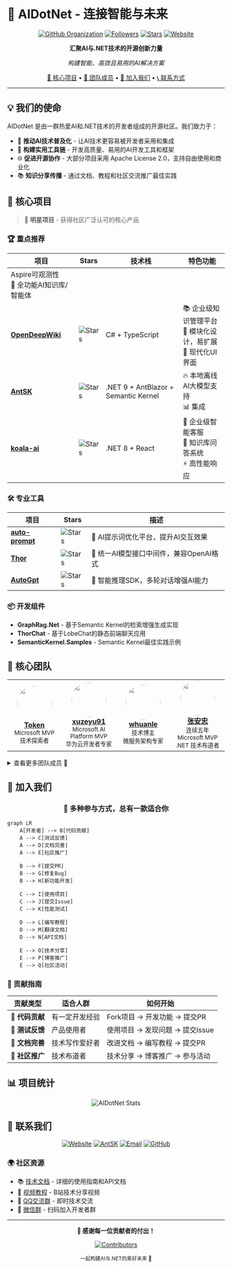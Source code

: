 # 🚀 AIDotNet - 连接智能与未来

<div align="center">

[![GitHub Organization](https://img.shields.io/badge/GitHub-AIDotNet-blue?logo=github)](https://github.com/AIDotNet)
[![Followers](https://img.shields.io/github/followers/AIDotNet?style=social)](https://github.com/AIDotNet)
[![Stars](https://img.shields.io/github/stars/AIDotNet?style=social)](https://github.com/AIDotNet)
[![Website](https://img.shields.io/badge/Website-token--ai.cn-green)](https://token-ai.cn)

**汇聚AI与.NET技术的开源创新力量**

*构建智能、高效且易用的AI解决方案*

[🌟 核心项目](#-核心项目) • [👥 团队成员](#-核心团队) • [🤝 加入我们](#-加入我们) • [📞 联系方式](#-联系我们)

</div>

---

## 💡 我们的使命

AIDotNet 是由一群热爱AI和.NET技术的开发者组成的开源社区。我们致力于：

- 🎯 **推动AI技术普及化** - 让AI技术更容易被开发者采用和集成
- 🔧 **构建实用工具链** - 开发高质量、易用的AI开发工具和框架
- 🌐 **促进开源协作** - 大部分项目采用 Apache License 2.0，支持自由使用和商业化
- 📚 **知识分享传播** - 通过文档、教程和社区交流推广最佳实践

## 🌟 核心项目

> 💫 **明星项目** - 获得社区广泛认可的核心产品

### 🏆 重点推荐

| 项目 | Stars | 技术栈 | 特色功能 |
|------|-------|--------|----------|
Aspire可观测性<br/>🧠 全功能AI知识库/智能体 |
| [**OpenDeepWiki**](https://github.com/AIDotNet/OpenDeepWiki) | ![Stars](https://img.shields.io/github/stars/AIDotNet/OpenDeepWiki) | C# + TypeScript | 📚 企业级知识管理平台<br/>🔧 模块化设计，易扩展<br/>🎨 现代化UI界面 |
| [**AntSK**](https://github.com/AIDotNet/AntSK) | ![Stars](https://img.shields.io/github/stars/AIDotNet/AntSK) | .NET 9 + AntBlazor + Semantic Kernel | 🔥 本地离线AI大模型支持<br/>📊 集成
| [**koala-ai**](https://github.com/AIDotNet/koala-ai) | ![Stars](https://img.shields.io/github/stars/AIDotNet/koala-ai) | .NET 8 + React | 🤖 企业级智能客服<br/>💬 知识库问答系统<br/>⚡ 高性能响应 |

### 🛠️ 专业工具

| 项目 | Stars | 描述 |
|------|-------|------|
| [**auto-prompt**](https://github.com/AIDotNet/auto-prompt) | ![Stars](https://img.shields.io/github/stars/AIDotNet/auto-prompt) | 🎯 AI提示词优化平台，提升AI交互效果 |
| [**Thor**](https://github.com/AIDotNet/Thor) | ![Stars](https://img.shields.io/github/stars/AIDotNet/Thor) | 🔌 统一AI模型接口中间件，兼容OpenAI格式 |
| [**AutoGpt**](https://github.com/AIDotNet/AutoGpt) | ![Stars](https://img.shields.io/github/stars/AIDotNet/AutoGpt) | 🧠 智能推理SDK，多轮对话增强AI能力 |

### 📦 开发组件

- **GraphRag.Net** - 基于Semantic Kernel的检索增强生成实现
- **ThorChat** - 基于LobeChat的静态前端聊天应用
- **SemanticKernel.Samples** - Semantic Kernel最佳实践示例

## 👥 核心团队

<table>
  <tr>
  <td align="center" width="150">
  <a href="https://github.com/239573049">
  <img src="https://avatars.githubusercontent.com/u/61819790?v=4" width="80" style="border-radius:50%"/>
  <br/><b>Token</b>
  </a>
  <br/><sub>Microsoft MVP</sub>
  <br/><sub>技术探索者</sub>
  </td>
  <td align="center" width="150">
  <a href="https://github.com/xuzeyu91">
  <img src="https://avatars.githubusercontent.com/u/26290929?v=4" width="80" style="border-radius:50%"/>
  <br/><b>xuzeyu91</b>
  </a>
  <br/><sub>Microsoft AI Platform MVP</sub>
  <br/><sub>华为云开发者专家</sub>
  </td>
  <td align="center" width="150">
  <a href="https://github.com/whuanle">
  <img src="https://avatars.githubusercontent.com/u/2189761?v=4" width="80" style="border-radius:50%"/>
  <br/><b>whuanle</b>
  </a>
  <br/><sub>技术博主</sub>
  <br/><sub>微服务架构专家</sub>
  </td>
  <td align="center" width="150">
  <a href="https://github.com/anjoy8">
  <img src="https://avatars.githubusercontent.com/u/28941816?v=4" width="80" style="border-radius:50%"/>
  <br/><b>张安忠</b>
  </a>
  <br/><sub>连续五年 Microsoft MVP</sub>
  <br/><sub>.NET 技术布道者</sub>
  </td>
  </tr>
</table>

<details>
<summary>查看更多团队成员 👥</summary>

| 成员 | 专业领域 | 贡献亮点 |
|------|----------|----------|
| [**MrChuJiu**](https://github.com/MrChuJiu) | .NET + Angular | Microsoft MVP，全栈开发专家 |
| [**longdream**](https://github.com/longdream) | 技术架构 | 技术梦想家，创新推动者 |
| [**snake-L**](https://github.com/snake-L) | 开源贡献 | 活跃的技术贡献者 |

</details>

## 🚀 加入我们

<div align="center">

### 🌈 多种参与方式，总有一款适合你

</div>

```mermaid
graph LR
    A[开发者] --> B[代码贡献]
    A --> C[测试反馈]
    A --> D[文档完善]
    A --> E[社区推广]
    
    B --> F[提交PR]
    B --> G[修复Bug]
    B --> H[新功能开发]
    
    C --> I[使用项目]
    C --> J[提交Issue]
    C --> K[性能测试]
    
    D --> L[编写教程]
    D --> M[翻译文档]
    D --> N[API文档]
    
    E --> O[技术分享]
    E --> P[博客推广]
    E --> Q[社区活动]
```

### 🎯 贡献指南

| 贡献类型 | 适合人群 | 如何开始 |
|----------|----------|----------|
| 🔧 **代码贡献** | 有一定开发经验 | Fork项目 → 开发功能 → 提交PR |
| 🧪 **测试反馈** | 产品使用者 | 使用项目 → 发现问题 → 提交Issue |
| 📝 **文档完善** | 技术写作爱好者 | 改进文档 → 编写教程 → 提交PR |
| 📢 **社区推广** | 技术布道者 | 技术分享 → 博客推广 → 参与活动 |

## 📊 项目统计

<div align="center">

![AIDotNet Stats](https://github-readme-stats.vercel.app/api?username=AIDotNet&show_icons=true&theme=vue&count_private=true)

</div>

## 🔗 联系我们

<div align="center">

[![Website](https://img.shields.io/badge/🌐_官方网站-token--ai.cn-blue?style=for-the-badge)](https://token-ai.cn)
[![AntSK](https://img.shields.io/badge/🚀_AntSK_Demo-antsk.cn-green?style=for-the-badge)](https://antsk.cn)
[![Email](https://img.shields.io/badge/📧_邮箱联系-hejiale010426@gmail.com-red?style=for-the-badge)](mailto:hejiale010426@gmail.com)
[![GitHub](https://img.shields.io/badge/💬_GitHub_讨论-AIDotNet-black?style=for-the-badge)](https://github.com/orgs/AIDotNet/discussions)

</div>

### 🌍 社区资源

- 📚 [技术文档](https://docs.token-ai.cn) - 详细的使用指南和API文档
- 🎥 [视频教程](https://space.bilibili.com/xxx) - B站技术分享视频
- 💬 [QQ交流群](https://qm.qq.com/xxx) - 即时技术交流
- 🐧 [微信群](https://weixin.qq.com/xxx) - 扫码加入开发者群

---

<div align="center">

**🎉 感谢每一位贡献者的付出！**

[![Contributors](https://contrib.rocks/image?repo=AIDotNet/AntSK)](https://github.com/AIDotNet/AntSK/graphs/contributors)

<sub>一起构建AI与.NET的美好未来 🚀</sub>

</div>
